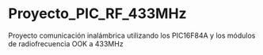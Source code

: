# Proyecto_PIC_RF_433MHz
Proyecto comunicación inalámbrica utilizando los PIC16F84A y los módulos de radiofrecuencia OOK a 433MHz
